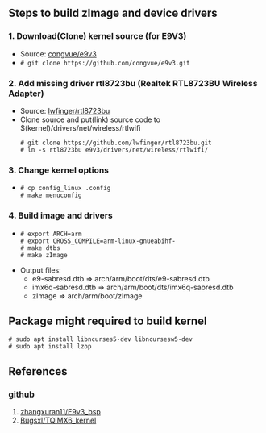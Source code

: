 ## Steps to build zImage and device drivers

### 1. Download(Clone) kernel source (for E9V3)
* Source: [congvue/e9v3](https://github.com/congvue/e9v3)
* `# git clone https://github.com/congvue/e9v3.git`

### 2. Add missing driver rtl8723bu (Realtek RTL8723BU Wireless Adapter)
* Source: [lwfinger/rtl8723bu](https://github.com/lwfinger/rtl8723bu)
* Clone source and put(link) source code to $(kernel)/drivers/net/wireless/rtlwifi
  ```
  # git clone https://github.com/lwfinger/rtl8723bu.git
  # ln -s rtl8723bu e9v3/drivers/net/wireless/rtlwifi/
  ```

### 3. Change kernel options
*
  ```
  # cp config_linux .config
  # make menuconfig
  ```

### 4. Build image and drivers
*
  ```
  # export ARCH=arm
  # export CROSS_COMPILE=arm-linux-gnueabihf-
  # make dtbs
  # make zImage
  ```
* Output files:
  - e9-sabresd.dtb => arch/arm/boot/dts/e9-sabresd.dtb
  - imx6q-sabresd.dtb => arch/arm/boot/dts/imx6q-sabresd.dtb
  - zImage => arch/arm/boot/zImage



## Package might required to build kernel
```
# sudo apt install libncurses5-dev libncursesw5-dev
# sudo apt install lzop
```



## References
### github
1. [zhangxuran11/E9v3_bsp](https://github.com/zhangxuran11/E9v3_bsp)
1. [Bugsxl/TQIMX6_kernel](https://github.com/Bugsxl/TQIMX6_kernel)
